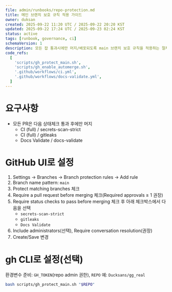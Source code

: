 ```yaml
---
file: admin/runbooks/repo-protection.md
title: 메인 브랜치 보호 규칙 적용 가이드
owner: duksan
created: 2025-09-22 11:20 UTC / 2025-09-22 20:20 KST
updated: 2025-09-22 17:24 UTC / 2025-09-23 02:24 KST
status: active
tags: [runbook, governance, ci]
schemaVersion: 1
description: 모든 잡 통과시에만 머지/배포되도록 main 브랜치 보호 규칙을 적용하는 절차
code_refs:
  [
    'scripts/gh_protect_main.sh',
    'scripts/gh_enable_automerge.sh',
    '.github/workflows/ci.yml',
    '.github/workflows/docs-validate.yml',
  ]
---
```


# 요구사항

- 모든 PR은 다음 상태체크 통과 후에만 머지
  - CI (full) / secrets-scan-strict
  - CI (full) / gitleaks
  - Docs Validate / docs-validate

# GitHub UI로 설정

1. Settings → Branches → Branch protection rules → Add rule
2. Branch name pattern: `main`
3. Protect matching branches 체크
4. Require a pull request before merging 체크(Required approvals ≥ 1 권장)
5. Require status checks to pass before merging 체크 후 아래 체크박스에서 다음을 선택
   - `secrets-scan-strict`
   - `gitleaks`
   - `Docs Validate`
6. Include administrators(선택), Require conversation resolution(권장)
7. Create/Save 변경

# gh CLI로 설정(선택)

환경변수 준비: `GH_TOKEN`(repo admin 권한), `REPO` 예: `Ducksans/gg_real`

```bash
bash scripts/gh_protect_main.sh "$REPO"
```
